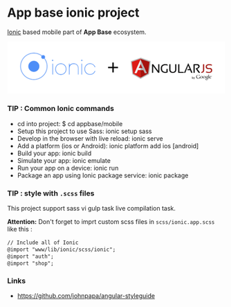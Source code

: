 # App base ionic project

[Ionic](http://ionicframework.com) based mobile part of **App Base** ecosystem.

![](ionic-angular.png)

### TIP : Common Ionic commands

 * cd into project: $ cd appbase/mobile
 * Setup this project to use Sass: ionic setup sass
 * Develop in the browser with live reload: ionic serve
 * Add a platform (ios or Android): ionic platform add ios [android]
 * Build your app: ionic build <PLATFORM>
 * Simulate your app: ionic emulate <PLATFORM>
 * Run your app on a device: ionic run <PLATFORM>
 * Package an app using Ionic package service: ionic package <MODE> <PLATFORM>

### TIP : style with `.scss` files

This project support sass vi gulp task live compilation task.

__Attention:__ Don't forget to imprt custom scss files in `scss/ionic.app.scss` like this : 

```
// Include all of Ionic
@import "www/lib/ionic/scss/ionic";
@import "auth";
@import "shop";
```

### Links

* https://github.com/johnpapa/angular-styleguide
